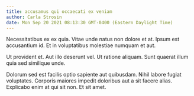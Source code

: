 ```yaml
---
title: accusamus qui occaecati ex veniam
author: Carla Strosin
date: Mon Sep 20 2021 08:13:30 GMT-0400 (Eastern Daylight Time)
---
```

Necessitatibus ex ex quia. Vitae unde natus non dolore et at. Ipsum est accusantium id. Et in voluptatibus molestiae numquam et aut.

 Ut provident et. Aut illo deserunt vel. Ut ratione aliquam. Sunt quaerat illum quia sed similique unde.

 Dolorum sed est facilis optio sapiente aut quibusdam. Nihil labore fugiat voluptates. Corporis maiores impedit doloribus aut a sit facere alias. Explicabo enim at qui sit non. Et sit amet.